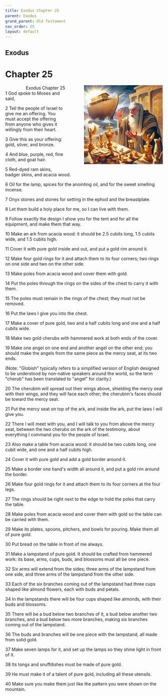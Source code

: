 ```yaml
---
title: Exodus Chapter 25
parent: Exodus
grand_parent: Old Testament
nav_order: 25
layout: default
---
```


## Exodus

# Chapter 25

<div style="clear: both; text-align: right;">
    <img src="/assets/Image/Exodus/500/25.jpg" alt="Exodus Chapter 25" class="chapter-image" style="max-width: 50%; height: auto; float: right; margin: 0 0 10px 10px; padding-left: 10%;">
    <figcaption style="font-size: 14px;">Exodus Chapter 25</figcaption>
</div>
1 God spoke to Moses and said,

2 Tell the people of Israel to give me an offering. You must accept the offering from anyone who gives it willingly from their heart.

3 Give this as your offering: gold, silver, and bronze.

4 And blue, purple, red, fine cloth, and goat hair.

5 Red-dyed ram skins, badger skins, and acacia wood.

6 Oil for the lamp, spices for the anointing oil, and for the sweet smelling incense.

7 Onyx stones and stones for setting in the ephod and the breastplate.

8 Let them build a holy place for me, so I can live with them.

9 Follow exactly the design I show you for the tent and for all the equipment, and make them that way.

10 Make an ark from acacia wood: it should be 2.5 cubits long, 1.5 cubits wide, and 1.5 cubits high.

11 Cover it with pure gold inside and out, and put a gold rim around it.

12 Make four gold rings for it and attach them to its four corners; two rings on one side and two on the other side.

13 Make poles from acacia wood and cover them with gold.

14 Put the poles through the rings on the sides of the chest to carry it with them.

15 The poles must remain in the rings of the chest; they must not be removed.

16 Put the laws I give you into the chest.

17 Make a cover of pure gold, two and a half cubits long and one and a half cubits wide.

18 Make two gold cherubs with hammered work at both ends of the cover.

19 Make one angel on one end and another angel on the other end; you should make the angels from the same piece as the mercy seat, at its two ends. 

(Note: "Globish" typically refers to a simplified version of English designed to be understood by non-native speakers around the world, so the term "cherub" has been translated to "angel" for clarity.)

20 The cherubim will spread out their wings above, shielding the mercy seat with their wings, and they will face each other; the cherubim's faces should be toward the mercy seat.

21 Put the mercy seat on top of the ark, and inside the ark, put the laws I will give you.

22 There I will meet with you, and I will talk to you from above the mercy seat, between the two cherubs on the ark of the testimony, about everything I command you for the people of Israel.

23 Also make a table from acacia wood: it should be two cubits long, one cubit wide, and one and a half cubits high.

24 Cover it with pure gold and add a gold border around it.

25 Make a border one hand's width all around it, and put a gold rim around the border.

26 Make four gold rings for it and attach them to its four corners at the four legs.

27 The rings should be right next to the edge to hold the poles that carry the table.

28 Make poles from acacia wood and cover them with gold so the table can be carried with them.

29 Make its plates, spoons, pitchers, and bowls for pouring. Make them all of pure gold.

30 Put bread on the table in front of me always.

31 Make a lampstand of pure gold. It should be crafted from hammered work: its base, arms, cups, buds, and blossoms must all be one piece.

32 Six arms will extend from the sides; three arms of the lampstand from one side, and three arms of the lampstand from the other side.

33 Each of the six branches coming out of the lampstand had three cups shaped like almond flowers, each with buds and petals.

34 In the lampstands there will be four cups shaped like almonds, with their buds and blossoms.

35 There will be a bud below two branches of it, a bud below another two branches, and a bud below two more branches, making six branches coming out of the lampstand.

36 The buds and branches will be one piece with the lampstand, all made from solid gold.

37 Make seven lamps for it, and set up the lamps so they shine light in front of it.

38 Its tongs and snuffdishes must be made of pure gold.

39 He must make it of a talent of pure gold, including all these utensils.

40 Make sure you make them just like the pattern you were shown on the mountain.


